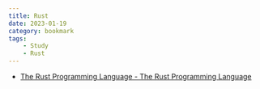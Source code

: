 ```yaml
---
title: Rust
date: 2023-01-19
category: bookmark
tags:
    - Study
    - Rust
---
```


- [The Rust Programming Language - The Rust Programming Language](https://doc.rust-lang.org/book/)
